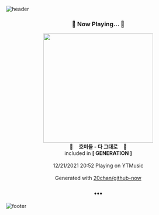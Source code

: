 ![header](https://capsule-render.vercel.app/api?type=wave&height=170&section=header&text=Hi.%20I'm%20SHIFT&fontColor=090707&fontAlignX=45&fontAlignY=65&fontSize=100)

<h3 align="center">🎵 Now Playing... 🎵</h3>
<p align="center">
  <a href="https://music.youtube.com/watch?v=gugcp0aKtFI">
    <img width="300" src="https://lh3.googleusercontent.com/cqooKcsRLjJ0MAc0jgR8UhZ-Sz0uo9lMW8qH6JtDpZeykHaor1yFUlHAzFW9-ojtCM0Ec4jY8Tw2rqKTHg">
  </a>
  <br>
  🎵&nbsp&nbsp&nbsp <b>호미들 - 다 그대로</b> &nbsp&nbsp&nbsp🎵
  <br>
  included in <b>[ GENERATION ]</b>
  
  <br />
  <br />
  12/21/2021 20:52 Playing on YTMusic
  <br />
  <br />
  Generated with <a href="https://github.com/20chan/github-now">20chan/github-now</a>
</p>

<h3 align="center">•••</h3>

![footer](https://capsule-render.vercel.app/api?type=wave&height=150&section=footer)

